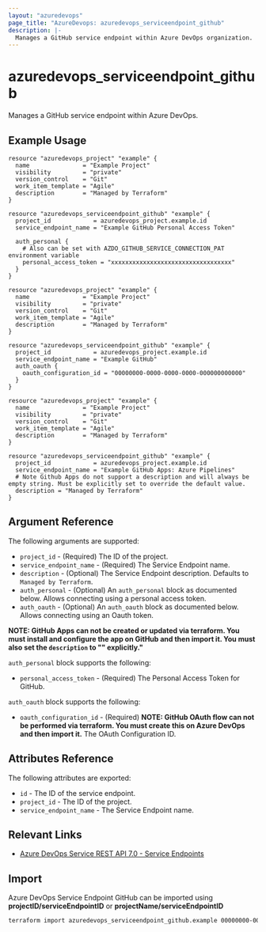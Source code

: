 ```yaml
---
layout: "azuredevops"
page_title: "AzureDevops: azuredevops_serviceendpoint_github"
description: |-
  Manages a GitHub service endpoint within Azure DevOps organization.
---
```


# azuredevops_serviceendpoint_github

Manages a GitHub service endpoint within Azure DevOps.

## Example Usage

```hcl
resource "azuredevops_project" "example" {
  name               = "Example Project"
  visibility         = "private"
  version_control    = "Git"
  work_item_template = "Agile"
  description        = "Managed by Terraform"
}

resource "azuredevops_serviceendpoint_github" "example" {
  project_id            = azuredevops_project.example.id
  service_endpoint_name = "Example GitHub Personal Access Token"

  auth_personal {
    # Also can be set with AZDO_GITHUB_SERVICE_CONNECTION_PAT environment variable
    personal_access_token = "xxxxxxxxxxxxxxxxxxxxxxxxxxxxxxxxxx"
  }
}
```

```hcl
resource "azuredevops_project" "example" {
  name               = "Example Project"
  visibility         = "private"
  version_control    = "Git"
  work_item_template = "Agile"
  description        = "Managed by Terraform"
}

resource "azuredevops_serviceendpoint_github" "example" {
  project_id            = azuredevops_project.example.id
  service_endpoint_name = "Example GitHub"
  auth_oauth {
    oauth_configuration_id = "00000000-0000-0000-0000-000000000000"
  }
}
```

```hcl
resource "azuredevops_project" "example" {
  name               = "Example Project"
  visibility         = "private"
  version_control    = "Git"
  work_item_template = "Agile"
  description        = "Managed by Terraform"
}

resource "azuredevops_serviceendpoint_github" "example" {
  project_id            = azuredevops_project.example.id
  service_endpoint_name = "Example GitHub Apps: Azure Pipelines"
  # Note Github Apps do not support a description and will always be empty string. Must be explicitly set to override the default value.  
  description = "Managed by Terraform"
}
```

## Argument Reference

The following arguments are supported:

- `project_id` - (Required) The ID of the project.
- `service_endpoint_name` - (Required) The Service Endpoint name.
- `description` - (Optional) The Service Endpoint description. Defaults to `Managed by Terraform`.
- `auth_personal` - (Optional) An `auth_personal` block as documented below. Allows connecting using a personal access token.
- `auth_oauth` - (Optional) An `auth_oauth` block as documented below. Allows connecting using an Oauth token.

**NOTE: GitHub Apps can not be created or updated via terraform. You must install and configure the app on GitHub and then import it. You must also set the `description` to "" explicitly."**

`auth_personal` block supports the following:

- `personal_access_token` - (Required) The Personal Access Token for GitHub.

`auth_oauth` block supports the following:

- `oauth_configuration_id` - (Required) **NOTE: GitHub OAuth flow can not be performed via terraform. You must create this on Azure DevOps and then import it.** The OAuth Configuration ID.

## Attributes Reference

The following attributes are exported:

- `id` - The ID of the service endpoint.
- `project_id` - The ID of the project.
- `service_endpoint_name` - The Service Endpoint name.

## Relevant Links

- [Azure DevOps Service REST API 7.0 - Service Endpoints](https://docs.microsoft.com/en-us/rest/api/azure/devops/serviceendpoint/endpoints?view=azure-devops-rest-7.0)

## Import

Azure DevOps Service Endpoint GitHub can be imported using **projectID/serviceEndpointID** or **projectName/serviceEndpointID**

```sh
terraform import azuredevops_serviceendpoint_github.example 00000000-0000-0000-0000-000000000000/00000000-0000-0000-0000-000000000000
```
